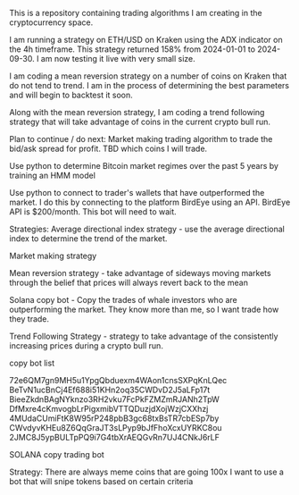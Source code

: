 This is a repository containing trading algorithms I am creating in the cryptocurrency space.

I am running a strategy on ETH/USD on Kraken using the ADX indicator on the 4h timeframe. This strategy returned 158% from 2024-01-01 to 2024-09-30. I am now testing it live with very small size.

I am coding a mean reversion strategy on a number of coins on Kraken that do not tend to trend. I am in the process of determining the best parameters and will begin to backtest it soon.

Along with the mean reversion strategy, I am coding a trend following strategy that will take advantage of coins in the current crypto bull run.


Plan to continue / do next:
Market making trading algorithm to trade the bid/ask spread for profit. TBD which coins I will trade.

Use python to determine Bitcoin market regimes over the past 5 years by training an HMM model

Use python to connect to trader's wallets that have outperformed the market. I do this by connecting to the platform BirdEye using an API.
BirdEye API is $200/month. This bot will need to wait.

Strategies:
Average directional index strategy - use the average directional index to determine the trend of the market.

Market making strategy

Mean reversion strategy - take advantage of sideways moving markets through the belief that prices will always revert back to the mean

Solana copy bot - Copy the trades of whale investors who are outperforming the market. They know more than me, so I want trade how they trade.

Trend Following Strategy - strategy to take advantage of the consistently increasing prices during a crypto bull run.


copy bot list

72e6QM7gn9MH5u1YpgQbduexm4WAon1cnsSXPqKnLQec
BeTvN1ucBnCj4Ef688i51KHn2oq35CWDvD2J5aLFp17t
BieeZkdnBAgNYknzo3RH2vku7FcPkFZMZmRJANh2TpW
DfMxre4cKmvogbLrPigxmibVTTQDuzjdXojWzjCXXhzj
4MUdaCUmiFtK8W95rP248pbB3gc68txBsTR7cbESp7by
CWvdyvKHEu8Z6QqGraJT3sLPyp9bJfFhoXcxUYRKC8ou
2JMC8J5ypBULTpPQ9i7G4tbXrAEQGvRn7UJ4CNkJ6rLF

SOLANA copy trading bot

Strategy:
There are always meme coins that are going 100x
I want to use a bot that will snipe tokens based on certain criteria
